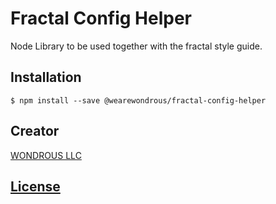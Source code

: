 # Fractal Config Helper

Node Library to be used together with the fractal style guide.

## Installation

```console
$ npm install --save @wearewondrous/fractal-config-helper
```

## Creator

[WONDROUS LLC](https://www.wearewondrous.com/)

## [License](LICENSE)
